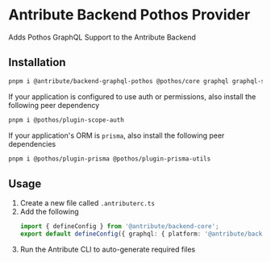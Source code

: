 # Antribute Backend Pothos Provider

Adds Pothos GraphQL Support to the Antribute Backend

## Installation

```bash
pnpm i @antribute/backend-graphql-pothos @pothos/core graphql graphql-scalars -D
```

If your application is configured to use auth or permissions, also install the following peer dependency

```bash
pnpm i @pothos/plugin-scope-auth
```

If your application's ORM is `prisma`, also install the following peer dependencies

```bash
pnpm i @pothos/plugin-prisma @pothos/plugin-prisma-utils
```

## Usage

1. Create a new file called `.antributerc.ts`
1. Add the following
   ```typescript
   import { defineConfig } from '@antribute/backend-core';
   export default defineConfig({ graphql: { platform: '@antribute/backend-graphql-pothos' } });
   ```
1. Run the Antribute CLI to auto-generate required files
